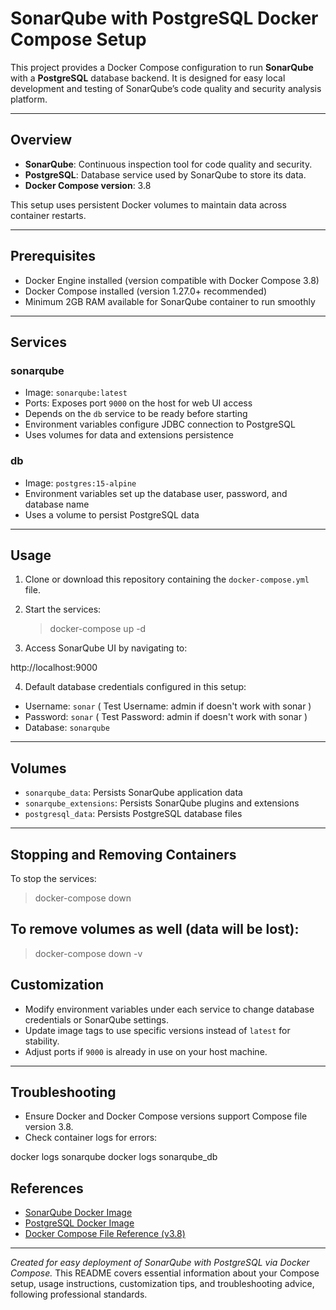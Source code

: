 # SonarQube with PostgreSQL Docker Compose Setup

This project provides a Docker Compose configuration to run **SonarQube** with a **PostgreSQL** database backend. It is designed for easy local development and testing of SonarQube’s code quality and security analysis platform.

---

## Overview

- **SonarQube**: Continuous inspection tool for code quality and security.
- **PostgreSQL**: Database service used by SonarQube to store its data.
- **Docker Compose version**: 3.8

This setup uses persistent Docker volumes to maintain data across container restarts.

---

## Prerequisites

- Docker Engine installed (version compatible with Docker Compose 3.8)
- Docker Compose installed (version 1.27.0+ recommended)
- Minimum 2GB RAM available for SonarQube container to run smoothly

---

## Services

### sonarqube

- Image: `sonarqube:latest`
- Ports: Exposes port `9000` on the host for web UI access
- Depends on the `db` service to be ready before starting
- Environment variables configure JDBC connection to PostgreSQL
- Uses volumes for data and extensions persistence

### db

- Image: `postgres:15-alpine`
- Environment variables set up the database user, password, and database name
- Uses a volume to persist PostgreSQL data

---

## Usage

1. Clone or download this repository containing the `docker-compose.yml` file.

2. Start the services:

   > docker-compose up -d


3. Access SonarQube UI by navigating to:

http://localhost:9000


4. Default database credentials configured in this setup:

- Username: `sonar`  ( Test Username: admin if doesn't work with sonar )
- Password: `sonar`  ( Test Password: admin if doesn't work with sonar )
- Database: `sonarqube`

---

## Volumes

- `sonarqube_data`: Persists SonarQube application data
- `sonarqube_extensions`: Persists SonarQube plugins and extensions
- `postgresql_data`: Persists PostgreSQL database files

---

## Stopping and Removing Containers

To stop the services:

>  docker-compose down

## To remove volumes as well (data will be lost):

> docker-compose down -v

## Customization

- Modify environment variables under each service to change database credentials or SonarQube settings.
- Update image tags to use specific versions instead of `latest` for stability.
- Adjust ports if `9000` is already in use on your host machine.

---

## Troubleshooting

- Ensure Docker and Docker Compose versions support Compose file version 3.8.
- Check container logs for errors:

docker logs sonarqube
docker logs sonarqube_db

## References

- [SonarQube Docker Image](https://hub.docker.com/_/sonarqube)
- [PostgreSQL Docker Image](https://hub.docker.com/_/postgres)
- [Docker Compose File Reference (v3.8)](https://docs.docker.com/compose/compose-file/compose-versioning/#version-38)

---

*Created for easy deployment of SonarQube with PostgreSQL via Docker Compose.*
This README covers essential information about your Compose setup, usage instructions, customization tips, and troubleshooting advice, following professional standards.

